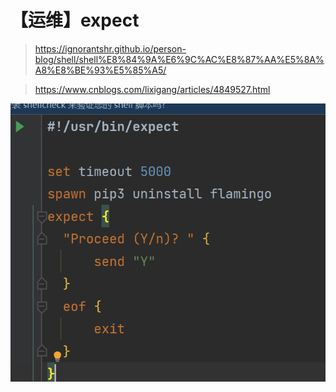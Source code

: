 # 【运维】expect


> https://ignorantshr.github.io/person-blog/shell/shell%E8%84%9A%E6%9C%AC%E8%87%AA%E5%8A%A8%E8%BE%93%E5%85%A5/

> https://www.cnblogs.com/lixigang/articles/4849527.html


![](_v_images/20220913145345755_22381.png)